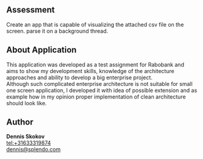 ## Assessment

Create an app that is capable of visualizing the attached csv file on the screen. parse it on a background thread.

## About Application

This application was developed as a test assignment for Rabobank and aims to show my development skills, knowledge of the architecture approaches and ability to develop a big enterprise project.  
Although such complicated enterprise architecture is not suitable for small one screen application, I developed it with idea of possible extension and as example how in my opinion proper implementation of clean architecture should look like.

## Author

**Dennis Skokov**  
<tel:+31633319874>  
<dennis@splendo.com>  
